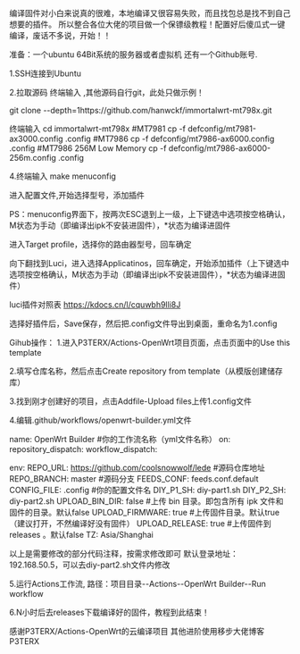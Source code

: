 编译固件对小白来说真的很难，本地编译又很容易失败，而且找包总是找不到自己想要的插件。
所以整合各位大佬的项目做一个保镖级教程！配置好后傻瓜式一键编译，废话不多说，开始！！

准备：一个ubuntu 64Bit系统的服务器或者虚拟机
          还有一个Github账号.

1.SSH连接到Ubuntu

2.拉取源码
终端输入 ,其他源码自行git，此处只做示例！

git clone --depth=1https://github.com/hanwckf/immortalwrt-mt798x.git

终端输入
cd immortalwrt-mt798x
#MT7981
cp -f defconfig/mt7981-ax3000.config .config
#MT7986
cp -f defconfig/mt7986-ax6000.config .config
#MT7986 256M Low Memory
cp -f defconfig/mt7986-ax6000-256m.config .config

4.终端输入
 make menuconfig
 
进入配置文件,开始选择型号，添加插件

PS：menuconfig界面下，按两次ESC退到上一级，上下键选中选项按空格确认，M状态为手动（即编译出ipk不安装进固件），*状态为编译进固件

进入Target profile，选择你的路由器型号，回车确定

向下翻找到Luci，进入选择Applicatinos，回车确定，开始添加插件（上下键选中选项按空格确认，M状态为手动（即编译出ipk不安装进固件），*状态为编译进固件）

luci插件对照表
https://kdocs.cn/l/cquwbh9lli8J

选择好插件后，Save保存，然后把.config文件导出到桌面，重命名为1.config

Gihub操作：
1.进入P3TERX/Actions-OpenWrt项目页面，点击页面中的Use this template

2.填写仓库名称，然后点击Create repository from template（从模版创建储存库）

3.找到刚才创建好的项目，点击Addfile-Upload files上传1.config文件

4.编辑.github/workflows/openwrt-builder.yml文件

name: OpenWrt Builder #你的工作流名称（yml文件名称）
on:
repository_dispatch:
workflow_dispatch:

env:
REPO_URL: https://github.com/coolsnowwolf/lede #源码仓库地址
REPO_BRANCH: master #源码分支
FEEDS_CONF: feeds.conf.default
CONFIG_FILE: .config #你的配置文件名
DIY_P1_SH: diy-part1.sh
DIY_P2_SH: diy-part2.sh
UPLOAD_BIN_DIR: false #上传 bin 目录。即包含所有 ipk 文件和固件的目录。默认false
UPLOAD_FIRMWARE: true #上传固件目录。默认true（建议打开，不然编译好没有固件）
UPLOAD_RELEASE: true #上传固件到 releases 。默认false
TZ: Asia/Shanghai

以上是需要修改的部分代码注释，按需求修改即可
默认登录地址：192.168.50.5，可以去diy-part2.sh文件内修改

5.运行Actions工作流,  路径：项目目录--Actions--OpenWrt Builder--Run workflow

6.N小时后去releases下载编译好的固件，教程到此结束！


感谢P3TERX/Actions-OpenWrt的云编译项目
其他进阶使用移步大佬博客P3TERX






